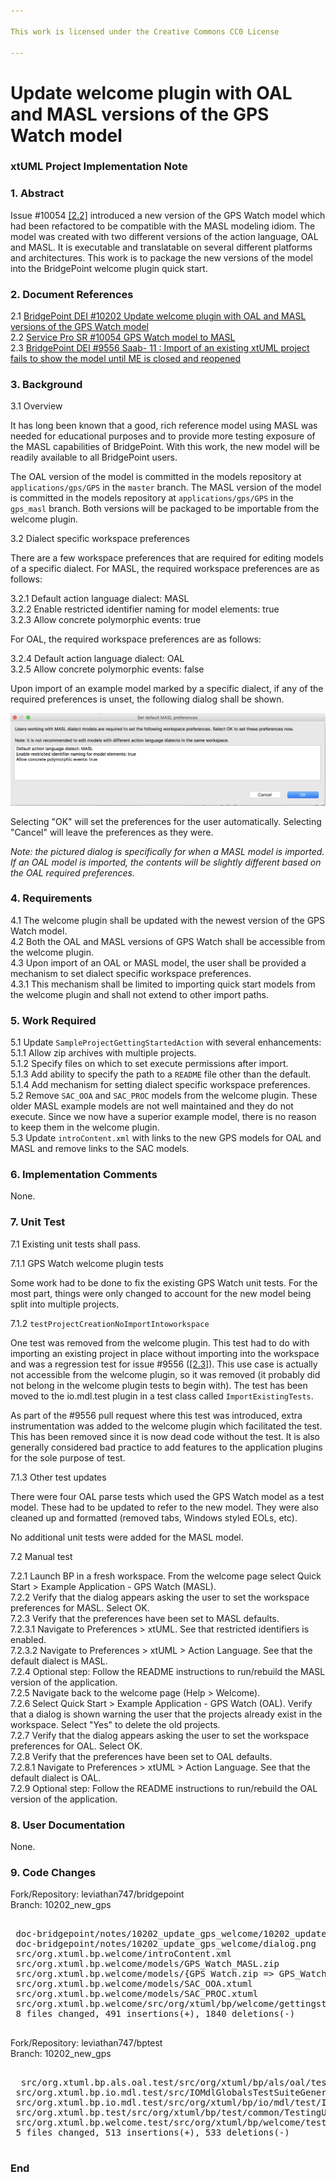 ```yaml
---

This work is licensed under the Creative Commons CC0 License

---
```


# Update welcome plugin with OAL and MASL versions of the GPS Watch model
### xtUML Project Implementation Note

### 1. Abstract

Issue #10054 [[2.2]](#2.2) introduced a new version of the GPS Watch model
which had been refactored to be compatible with the MASL modeling idiom. The
model was created with two different versions of the action language, OAL and
MASL. It is executable and translatable on several different platforms and
architectures.  This work is to package the new versions of the model into the
BridgePoint welcome plugin quick start.

### 2. Document References

<a id="2.1"></a>2.1 [BridgePoint DEI #10202 Update welcome plugin with OAL and MASL versions of the GPS Watch model](https://support.onefact.net/issues/10202)  
<a id="2.2"></a>2.2 [Service Pro SR #10054 GPS Watch model to MASL](https://support.onefact.net/issues/10054)  
<a id="2.3"></a>2.3 [BridgePoint DEI #9556 Saab- 11 : Import of an existing xtUML project fails to show the model until ME is closed and reopened](https://support.onefact.net/issues/9556)  

### 3. Background

3.1 Overview

It has long been known that a good, rich reference model using MASL was needed
for educational purposes and to provide more testing exposure of the MASL
capabilities of BridgePoint. With this work, the new model will be readily
available to all BridgePoint users.

The OAL version of the model is committed in the models repository at
`applications/gps/GPS` in the `master` branch.  The MASL version of the model
is committed in the models repository at `applications/gps/GPS` in the
`gps_masl` branch. Both versions will be packaged to be importable from the
welcome plugin.

3.2 Dialect specific workspace preferences

There are a few workspace preferences that are required for editing models of a
specific dialect. For MASL, the required workspace preferences are as follows:

3.2.1 Default action language dialect: MASL  
3.2.2 Enable restricted identifier naming for model elements: true  
3.2.3 Allow concrete polymorphic events: true  

For OAL, the required workspace preferences are as follows:

3.2.4 Default action language dialect: OAL  
3.2.5 Allow concrete polymorphic events: false  

Upon import of an example model marked by a specific dialect, if any of the
required preferences is unset, the following dialog shall be shown.

![dialog](dialog.png)

Selecting "OK" will set the preferences for the user automatically. Selecting
"Cancel" will leave the preferences as they were.

_Note: the pictured dialog is specifically for when a MASL model is imported. If
an OAL model is imported, the contents will be slightly different based on the
OAL required preferences._

### 4. Requirements

4.1 The welcome plugin shall be updated with the newest version of the GPS Watch
model.  
4.2 Both the OAL and MASL versions of GPS Watch shall be accessible from the
welcome plugin.  
4.3 Upon import of an OAL or MASL model, the user shall be provided a mechanism
to set dialect specific workspace preferences.  
4.3.1 This mechanism shall be limited to importing quick start models from the
welcome plugin and shall not extend to other import paths.  

### 5. Work Required

5.1 Update `SampleProjectGettingStartedAction` with several enhancements:  
5.1.1 Allow zip archives with multiple projects.  
5.1.2 Specify files on which to set execute permissions after import.  
5.1.3 Add ability to specify the path to a `README` file other than the default.  
5.1.4 Add mechanism for setting dialect specific workspace preferences.  
5.2 Remove `SAC_OOA` and `SAC_PROC` models from the welcome plugin. These older
MASL example models are not well maintained and they do not execute. Since we
now have a superior example model, there is no reason to keep them in the
welcome plugin.  
5.3 Update `introContent.xml` with links to the new GPS models for OAL and MASL
and remove links to the SAC models.  

### 6. Implementation Comments

None.

### 7. Unit Test

7.1 Existing unit tests shall pass.

7.1.1 GPS Watch welcome plugin tests

Some work had to be done to fix the existing GPS Watch unit tests. For the most
part, things were only changed to account for the new model being split into
multiple projects.

7.1.2 `testProjectCreationNoImportIntoworkspace`

One test was removed from the welcome plugin. This test had to do with
importing an existing project in place without importing into the workspace and
was a regression test for issue #9556 ([[2.3]](#2.3)). This use case is
actually not accessible from the welcome plugin, so it was removed (it probably
did not belong in the welcome plugin tests to begin with). The test has been
moved to the io.mdl.test plugin in a test class called `ImportExistingTests`.

As part of the #9556 pull request where this test was introduced, extra
instrumentation was added to the welcome plugin which facilitated the test.
This has been removed since it is now dead code without the test. It is also
generally considered bad practice to add features to the application plugins
for the sole purpose of test.

7.1.3 Other test updates

There were four OAL parse tests which used the GPS Watch model as a test model.
These had to be updated to refer to the new model. They were also cleaned up
and formatted (removed tabs, Windows styled EOLs, etc).

No additional unit tests were added for the MASL model.

7.2 Manual test

7.2.1 Launch BP in a fresh workspace. From the welcome page select Quick Start >
Example Application - GPS Watch (MASL).  
7.2.2 Verify that the dialog appears asking the user to set the workspace
preferences for MASL. Select OK.  
7.2.3 Verify that the preferences have been set to MASL defaults.  
7.2.3.1 Navigate to Preferences > xtUML. See that restricted identifiers is
enabled.  
7.2.3.2 Navigate to Preferences > xtUML > Action Language. See that the default
dialect is MASL.  
7.2.4 Optional step: Follow the README instructions to run/rebuild the MASL
version of the application.  
7.2.5 Navigate back to the welcome page (Help > Welcome).  
7.2.6 Select Quick Start > Example Application - GPS Watch (OAL). Verify that a
dialog is shown warning the user that the projects already exist in the
workspace. Select "Yes" to delete the old projects.  
7.2.7 Verify that the dialog appears asking the user to set the workspace
preferences for OAL. Select OK.  
7.2.8 Verify that the preferences have been set to OAL defaults.  
7.2.8.1 Navigate to Preferences > xtUML > Action Language. See that the default
dialect is OAL.  
7.2.9 Optional step: Follow the README instructions to run/rebuild the OAL
version of the application.  

### 8. User Documentation

None.

### 9. Code Changes

Fork/Repository: leviathan747/bridgepoint  
Branch: 10202_new_gps  

<pre>

 doc-bridgepoint/notes/10202_update_gps_welcome/10202_update_gps_welcome_int.md                          |  182 ++++++++++++++++++++++++
 doc-bridgepoint/notes/10202_update_gps_welcome/dialog.png                                               |  Bin 0 -> 106590 bytes
 src/org.xtuml.bp.welcome/introContent.xml                                                               |   20 ++-
 src/org.xtuml.bp.welcome/models/GPS_Watch_MASL.zip                                                      |  Bin 0 -> 27077691 bytes
 src/org.xtuml.bp.welcome/models/{GPS Watch.zip => GPS_Watch_OAL.zip}                                    |  Bin 2765650 -> 2368010 bytes
 src/org.xtuml.bp.welcome/models/SAC_OOA.xtuml                                                           | 1467 -------------------------------------------------------------------------------------------------------------------------------------------------------------------------------------------
 src/org.xtuml.bp.welcome/models/SAC_PROC.xtuml                                                          |  238 -------------------------------
 src/org.xtuml.bp.welcome/src/org/xtuml/bp/welcome/gettingstarted/SampleProjectGettingStartedAction.java |  424 ++++++++++++++++++++++++++++++++++++++----------------
 8 files changed, 491 insertions(+), 1840 deletions(-)

</pre>

Fork/Repository: leviathan747/bptest  
Branch: 10202_new_gps  

<pre>

  src/org.xtuml.bp.als.oal.test/src/org/xtuml/bp/als/oal/test/TestAllowInterfaceNameInICMsg_Generics.java | 255 +++++++++++++++++++++++++++++++++++---------------------------------------
 src/org.xtuml.bp.io.mdl.test/src/IOMdlGlobalsTestSuiteGenerics.java                                     |   2 +
 src/org.xtuml.bp.io.mdl.test/src/org/xtuml/bp/io/mdl/test/ImportExistingTests.java                      | 133 +++++++++++++++++++++++++++++++++++++++
 src/org.xtuml.bp.test/src/org/xtuml/bp/test/common/TestingUtilities.java                                |   8 ++-
 src/org.xtuml.bp.welcome.test/src/org/xtuml/bp/welcome/test/WelcomePageTestGPS.java                     | 648 ++++++++++++++++++++++++++++++++++++++++++++++++++++++++++++++++++++++++++------------------------------------------------------------------------------------------------------------------
 5 files changed, 513 insertions(+), 533 deletions(-)

</pre>

### End

